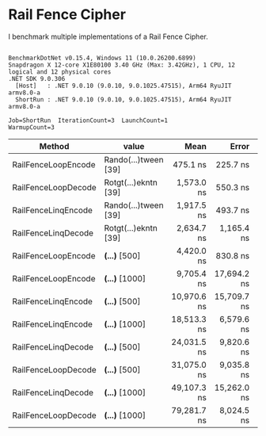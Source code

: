﻿# Rail Fence Cipher 

I benchmark multiple implementations of a Rail Fence Cipher.

```

BenchmarkDotNet v0.15.4, Windows 11 (10.0.26200.6899)
Snapdragon X 12-core X1E80100 3.40 GHz (Max: 3.42GHz), 1 CPU, 12 logical and 12 physical cores
.NET SDK 9.0.306
  [Host]   : .NET 9.0.10 (9.0.10, 9.0.1025.47515), Arm64 RyuJIT armv8.0-a
  ShortRun : .NET 9.0.10 (9.0.10, 9.0.1025.47515), Arm64 RyuJIT armv8.0-a

Job=ShortRun  IterationCount=3  LaunchCount=1  
WarmupCount=3  

```
| Method              | value                | Mean        | Error       | StdDev    | StdErr    | Min         | Max         | Op/s        | Gen0     | Gen1   | Allocated  |
|-------------------- |--------------------- |------------:|------------:|----------:|----------:|------------:|------------:|------------:|---------:|-------:|-----------:|
| RailFenceLoopEncode | Rando(...)tween [39] |    475.1 ns |    225.7 ns |  12.37 ns |   7.14 ns |    467.8 ns |    489.4 ns | 2,104,611.3 |   0.7286 |      - |    2.98 KB |
| RailFenceLoopDecode | Rotgt(...)ekntn [39] |  1,573.0 ns |    550.3 ns |  30.16 ns |  17.41 ns |  1,549.6 ns |  1,607.0 ns |   635,715.8 |   1.8673 |      - |    7.63 KB |
| RailFenceLinqEncode | Rando(...)tween [39] |  1,917.5 ns |    493.7 ns |  27.06 ns |  15.62 ns |  1,886.3 ns |  1,933.9 ns |   521,502.3 |   1.5755 |      - |    6.45 KB |
| RailFenceLinqDecode | Rotgt(...)ekntn [39] |  2,634.7 ns |  1,165.4 ns |  63.88 ns |  36.88 ns |  2,561.0 ns |  2,674.5 ns |   379,554.9 |   1.9073 |      - |     7.8 KB |
| RailFenceLoopEncode | ****(...)**** [500]  |  4,420.0 ns |    830.8 ns |  45.54 ns |  26.29 ns |  4,370.2 ns |  4,459.4 ns |   226,242.1 |   9.0179 |      - |   36.84 KB |
| RailFenceLoopEncode | ****(...)**** [1000] |  9,705.4 ns | 17,694.2 ns | 969.88 ns | 559.96 ns |  8,893.8 ns | 10,779.5 ns |   103,035.7 |  22.0032 |      - |   89.89 KB |
| RailFenceLinqEncode | ****(...)**** [500]  | 10,970.6 ns | 15,709.7 ns | 861.10 ns | 497.16 ns | 10,376.3 ns | 11,958.1 ns |    91,152.8 |   5.9967 |      - |   24.49 KB |
| RailFenceLinqEncode | ****(...)**** [1000] | 18,513.3 ns |  6,579.6 ns | 360.65 ns | 208.22 ns | 18,168.3 ns | 18,887.8 ns |    54,015.1 |   9.9487 | 0.0610 |   40.67 KB |
| RailFenceLinqDecode | ****(...)**** [500]  | 24,031.5 ns |  9,820.6 ns | 538.30 ns | 310.79 ns | 23,716.6 ns | 24,653.1 ns |    41,612.1 |   8.3313 | 0.0305 |   34.13 KB |
| RailFenceLoopDecode | ****(...)**** [500]  | 31,075.0 ns |  9,035.8 ns | 495.28 ns | 285.95 ns | 30,739.7 ns | 31,643.9 ns |    32,180.2 |  80.0171 |      - |  327.02 KB |
| RailFenceLinqDecode | ****(...)**** [1000] | 49,107.3 ns | 15,262.0 ns | 836.56 ns | 482.99 ns | 48,620.4 ns | 50,073.3 ns |    20,363.6 |  14.4653 |      - |    59.2 KB |
| RailFenceLoopDecode | ****(...)**** [1000] | 79,281.7 ns |  8,024.5 ns | 439.85 ns | 253.95 ns | 78,840.3 ns | 79,720.0 ns |    12,613.3 | 287.5977 |      - | 1174.66 KB |
